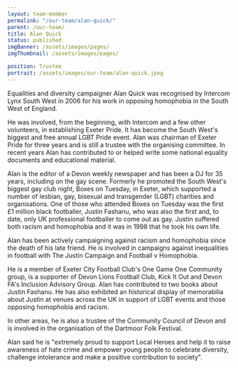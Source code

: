 ```yaml
---
layout: team-member
permalink: "/our-team/alan-quick/"
parent: /our-team/
title: Alan Quick
status: published
imgBanner: /assets/images/pages/
imgThumbnail: /assets/images/pages/

position: Trustee
portrait: /assets/images/our-team/alan-quick.jpeg
---
```


Equalities and diversity campaigner Alan Quick was recognised by Intercom Lynx South West in 2006 for his work in opposing homophobia in the South West of England.

He was involved, from the beginning, with Intercom and a few other volunteers, in establishing Exeter Pride.  It has become the South West's biggest and free annual LGBT Pride event.  Alan was chairman of Exeter Pride for three years and is still a trustee with the organising committee.  In recent years Alan has contributed to or helped write some national equality documents and educational material.

Alan is the editor of a Devon weekly newspaper and has been a DJ for 35 years, including on the gay scene.  Formerly he promoted the South West's biggest gay club night, Boxes on Tuesday, in Exeter, which supported a number of lesbian, gay, bisexual and transgender (LGBT) charities and organisations.  One of those who attended Boxes on Tuesday was the first £1 million black footballer, Justin Fashanu, who was also the first and, to date, only UK professional footballer to come out as gay.  Justin suffered both racism and homophobia and it was in 1998 that he took his own life.

Alan has been actively campaigning against racism and homophobia since the death of his late friend.  He is involved in campaigns against inequalities in football with The Justin Campaign and Football v Homophobia.

He is a member of Exeter City Football Club's One Game One Community group, is a supporter of Devon Lions Football Club, Kick It Out and Devon FA's Inclusion Advisory Group.  Alan has contributed to two books about Justin Fashanu.  He has also exhibited an historical display of memorabilia about Justin at venues across the UK in support of LGBT events and those opposing homophobia and racism.

In other areas, he is also a trustee of the Community Council of Devon and is involved in the organisation of the Dartmoor Folk Festival.

Alan said he is "extremely proud to support Local Heroes and help it to raise awareness of hate crime and empower young people to celebrate diversity, challenge intolerance and make a positive contribution to society".
